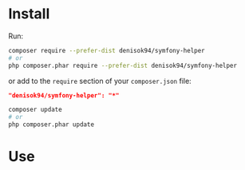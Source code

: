 

# Install

Run:

```bash
composer require --prefer-dist denisok94/symfony-helper
# or
php composer.phar require --prefer-dist denisok94/symfony-helper
```

or add to the `require` section of your `composer.json` file:

```json
"denisok94/symfony-helper": "*"
```

```bash
composer update
# or
php composer.phar update
```

# Use
